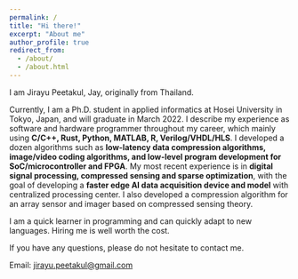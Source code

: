 ```yaml
---
permalink: /
title: "Hi there!"
excerpt: "About me"
author_profile: true
redirect_from: 
  - /about/
  - /about.html
---
```

I am Jirayu Peetakul, Jay, originally from Thailand.

Currently, I am a Ph.D. student in applied informatics at Hosei University in Tokyo, Japan, and will graduate in March 2022. 
I describe my experience as software and hardware programmer throughout my career, which mainly using
**C/C++, Rust, Python, MATLAB, R, Verilog/VHDL/HLS**.
I developed a dozen algorithms such as 
**low-latency data compression algorithms, image/video coding algorithms, and low-level program development for SoC/microcontroller and FPGA**. 
My most recent experience is in 
**digital signal processing, compressed sensing and sparse optimization**, 
with the goal of developing a **faster edge AI data acquisition device and model** with centralized processing center. 
I also developed a compression algorithm for an array sensor and imager based on compressed sensing theory. 

I am a quick learner in programming and can quickly adapt to new languages.
Hiring me is well worth the cost.

If you have any questions, please do not hesitate to contact me.

Email: jirayu.peetakul@gmail.com
